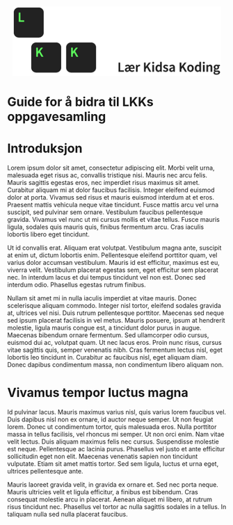 
<p align="center">
<a href="http://oppgaver.kidsakoder.no/">
<img border="0" alt="LKK's logo med lenke til oppgavesammlingen" src="https://github.com/Oisov/oppgave-wiki/blob/master/images/startside/LKK.png" 
width="480">
</a>
</p>


# Guide for å bidra til LKKs oppgavesamling


# Introduksjon 

Lorem ipsum dolor sit amet, consectetur adipiscing elit. Morbi velit urna,
malesuada eget risus ac, convallis tristique nisi. Mauris nec arcu felis. Mauris
sagittis egestas eros, nec imperdiet risus maximus sit amet. Curabitur aliquam
mi at dolor faucibus facilisis. Integer eleifend euismod dolor at porta. Vivamus
sed risus et mauris euismod interdum at et eros. Praesent mattis vehicula neque
vitae tincidunt. Fusce mattis arcu vel urna suscipit, sed pulvinar sem ornare.
Vestibulum faucibus pellentesque gravida. Vivamus vel nunc ut mi cursus mollis
et vitae tellus. Fusce mauris ligula, sodales quis mauris quis, finibus
fermentum arcu. Cras iaculis lobortis libero eget tincidunt.

Ut id convallis erat. Aliquam erat volutpat. Vestibulum magna ante, suscipit at
enim ut, dictum lobortis enim. Pellentesque eleifend porttitor quam, vel varius
dolor accumsan vestibulum. Mauris id est efficitur, maximus est eu, viverra
velit. Vestibulum placerat egestas sem, eget efficitur sem placerat nec. In
interdum lacus et dui tempus tincidunt vel non est. Donec sed interdum odio.
Phasellus egestas rutrum finibus.

Nullam sit amet mi in nulla iaculis imperdiet at vitae mauris. Donec scelerisque
aliquam commodo. Integer nisl tortor, eleifend sodales gravida at, ultrices vel
nisi. Duis rutrum pellentesque porttitor. Maecenas sed neque sed ipsum placerat
facilisis in vel metus. Mauris posuere, ipsum at hendrerit molestie, ligula
mauris congue est, a tincidunt dolor purus in augue. Maecenas bibendum ornare
fermentum. Sed ullamcorper odio cursus, euismod dui ac, volutpat quam. Ut nec
lacus eros. Proin nunc risus, cursus vitae sagittis quis, semper venenatis nibh.
Cras fermentum lectus nisl, eget lobortis leo tincidunt in. Curabitur ac
faucibus nisl, eget aliquam diam. Donec dapibus condimentum massa, non
condimentum libero aliquam non.


# Vivamus tempor luctus magna

Id pulvinar lacus. Mauris maximus varius nisl, quis varius lorem faucibus vel.
Duis dapibus nisl non ex ornare, id auctor neque semper. Ut non feugiat lorem.
Donec ut condimentum tortor, quis malesuada eros. Nulla porttitor massa in
tellus facilisis, vel rhoncus mi semper. Ut non orci enim. Nam vitae velit
lectus. Duis aliquam maximus felis nec cursus. Suspendisse molestie est neque.
Pellentesque ac lacinia purus. Phasellus vel justo et ante efficitur
sollicitudin eget non elit. Maecenas venenatis sapien non tincidunt vulputate.
Etiam sit amet mattis tortor. Sed sem ligula, luctus et urna eget, ultrices
pellentesque ante.

Mauris laoreet gravida velit, in gravida ex ornare et. Sed nec porta neque.
Mauris ultricies velit et ligula efficitur, a finibus est bibendum. Cras
consequat molestie arcu in placerat. Aenean aliquet mi libero, at rutrum risus
tincidunt nec. Phasellus vel tortor ac nulla sagittis sodales in a tellus. In
taliquam nulla sed nulla placerat faucibus.

